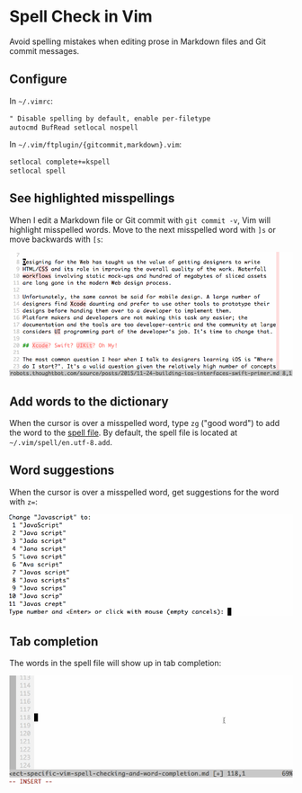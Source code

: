 # Spell Check in Vim

Avoid spelling mistakes
when editing prose
in Markdown files
and Git commit messages.

## Configure

In `~/.vimrc`:

```vim
" Disable spelling by default, enable per-filetype
autocmd BufRead setlocal nospell
```

In `~/.vim/ftplugin/{gitcommit,markdown}.vim`:

[spelling]: vim-spell-checking

```vim
setlocal complete+=kspell
setlocal spell
```

## See highlighted misspellings

When I edit a Markdown file
or Git commit with `git commit -v`,
Vim will highlight misspelled words.
Move to the next misspelled word with `]s`
or move backwards with `[s`:

![](images/project-specific-spelling.gif)

## Add words to the dictionary

When the cursor is over a misspelled word,
type `zg` ("good word") to
add the word to the [spell file].
By default,
the spell file is located at
`~/.vim/spell/en.utf-8.add`.

[spell file]: http://vimdoc.sourceforge.net/htmldoc/spell.html#spell-mkspell

## Word suggestions

When the cursor is over a misspelled word,
get suggestions for the word with `z=`:

![](images/word-suggestions.gif)

## Tab completion

The words in the spell file will show up in tab completion:

![](images/tab-completion.gif)

